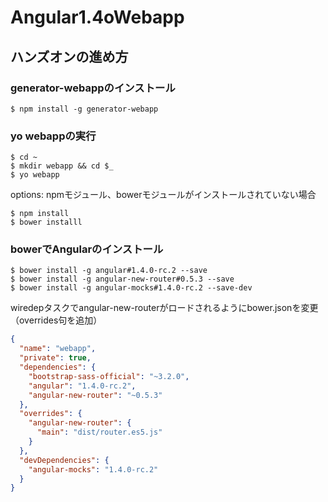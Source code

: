 # Angular1.4oWebapp

## ハンズオンの進め方

### generator-webappのインストール

```
$ npm install -g generator-webapp
```

### yo webappの実行

```
$ cd ~
$ mkdir webapp && cd $_
$ yo webapp
```

options: npmモジュール、bowerモジュールがインストールされていない場合

```
$ npm install
$ bower installl
```

### bowerでAngularのインストール

```
$ bower install -g angular#1.4.0-rc.2 --save
$ bower install -g angular-new-router#0.5.3 --save
$ bower install -g angular-mocks#1.4.0-rc.2 --save-dev
```

wiredepタスクでangular-new-routerがロードされるようにbower.jsonを変更（overrides句を追加）

```json
{
  "name": "webapp",
  "private": true,
  "dependencies": {
    "bootstrap-sass-official": "~3.2.0",
    "angular": "1.4.0-rc.2",
    "angular-new-router": "~0.5.3"
  },
  "overrides": {
    "angular-new-router": {
      "main": "dist/router.es5.js"
    }
  },
  "devDependencies": {
    "angular-mocks": "1.4.0-rc.2"
  }
}
```